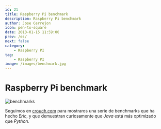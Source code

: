 ```yaml
---
id: 21
title: Raspberry Pi benchmark
description: Raspberry Pi benchmark
author: Jose Cerrejon
icon: pen-to-square
date: 2013-01-15 11:59:00
prev: /es/
next: false
category:
    - Raspberry PI
tag:
    - Raspberry PI
image: /images/benchmark.jpg
---
```


# Raspberry Pi benchmark

![benchmarks](/images/benchmark.jpg)

Seguimos en [crouch.com](https://trouch.com/2013/01/12/raspberry-pi-benchmark/) para mostraros una serie de benchmarks que ha hecho _Eric_, y que demuestran curiosamente que _Java_ está más optimizado que _Python_.

